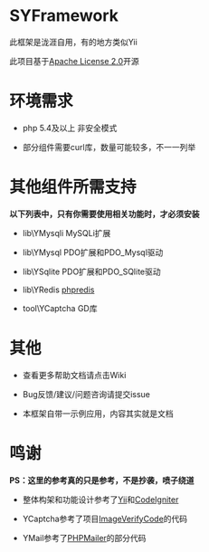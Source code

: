 # SYFramework

此框架是泷涯自用，有的地方类似Yii

此项目基于[Apache License 2.0](http://opensource.org/licenses/Apache-2.0)开源

# 环境需求

* php 5.4及以上 非安全模式

* 部分组件需要curl库，数量可能较多，不一一列举

# 其他组件所需支持

**以下列表中，只有你需要使用相关功能时，才必须安装**

* lib\YMysqli MySQLi扩展

* lib\YMysql PDO扩展和PDO_Mysql驱动

* lib\YSqlite PDO扩展和PDO_SQlite驱动

* lib\YRedis [phpredis](https://github.com/phpredis/phpredis)

* tool\YCaptcha GD库

# 其他

* 查看更多帮助文档请点击Wiki

* Bug反馈/建议/问题咨询请提交issue

* 本框架自带一示例应用，内容其实就是文档

# 鸣谢

**PS：这里的参考真的只是参考，不是抄袭，喷子绕道**

* 整体构架和功能设计参考了[Yii](http://www.yiiframework.com/)和[CodeIgniter](http://codeigniter.com)

* YCaptcha参考了项目[ImageVerifyCode](https://git.oschina.net/reevy/ImageVerifyCode)的代码

* YMail参考了[PHPMailer](https://github.com/PHPMailer/PHPMailer)的部分代码